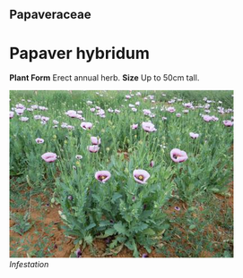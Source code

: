 ## Papaveraceae
# Papaver hybridum

**Plant Form** Erect annual herb. **Size** Up to 50cm tall.


![Infestation](33431_DSCN8742.jpg)  
 *Infestation* 

